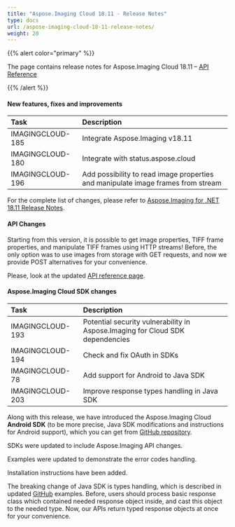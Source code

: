 ```yaml
---
title: "Aspose.Imaging Cloud 18.11 - Release Notes"
type: docs
url: /aspose-imaging-cloud-18-11-release-notes/
weight: 20
---
```


{{% alert color="primary" %}} 

The page contains release notes for Aspose.Imaging Cloud 18.11 – [API Reference](https://apireference.aspose.cloud/imaging/)

{{% /alert %}} 
#### **New features, fixes and improvements**

|**Task**|**Description**|
| :- | :- |
|IMAGINGCLOUD-185|Integrate Aspose.Imaging v18.11|
|IMAGINGCLOUD-180|Integrate with status.aspose.cloud|
|IMAGINGCLOUD-196|Add possibility to read image properties and manipulate image frames from stream|
For the complete list of changes, please refer to [Aspose.Imaging for .NET 18.11 Release Notes](https://docs.aspose.com/display/imagingnet/Aspose.Imaging+for+.NET+18.11+-+Release+Notes).
#### **API Changes**
Starting from this version, it is possible to get image properties, TIFF frame properties, and manipulate TIFF frames using HTTP streams! Before, the only option was to use images from storage with GET requests, and now we provide POST alternatives for your convenience.

Please, look at the updated [API reference page](https://apireference.aspose.cloud/imaging/).
#### **Aspose.Imaging Cloud SDK changes**

|**Task**|**Description**|
| :- | :- |
|IMAGINGCLOUD-193|Potential security vulnerability in Aspose.Imaging for Cloud SDK dependencies|
|IMAGINGCLOUD-194|Check and fix OAuth in SDKs|
|IMAGINGCLOUD-78|Add support for Android to Java SDK|
|IMAGINGCLOUD-203|Improve response types handling in Java SDK|
Along with this release, we have introduced the Aspose.Imaging Cloud **Android SDK** (to be more precise, Java SDK modifications and instructions for Android support), which you can get from [GitHub repository](https://github.com/aspose-imaging-cloud/aspose-imaging-cloud-android).

SDKs were updated to include Aspose.Imaging API changes.

Examples were updated to demonstrate the error codes handling.

Installation instructions have been added.

The breaking change of Java SDK is types handling, which is described in updated [GitHub](https://github.com/aspose-imaging-cloud/aspose-imaging-cloud-java) examples. Before, users should process basic response class which contained needed response object inside, and cast this object to the needed type. Now, our APIs return typed response objects at once for your convenience.


